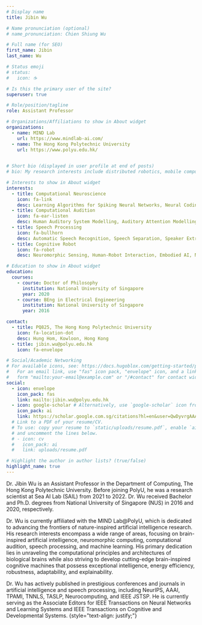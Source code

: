 ```yaml
---
# Display name
title: Jibin Wu

# Name pronunciation (optional)
# name_pronunciation: Chien Shiung Wu

# Full name (for SEO)
first_name: Jibin
last_name: Wu

# Status emoji
# status:
#   icon: ☕️

# Is this the primary user of the site?
superuser: true

# Role/position/tagline
role: Assistant Professor 

# Organizations/Affiliations to show in About widget
organizations:
  - name: MIND Lab
    url: https://www.mindlab-ai.com/
  - name: The Hong Kong Polytechnic University
    url: https://www.polyu.edu.hk/
  

# Short bio (displayed in user profile at end of posts)
# bio: My research interests include distributed robotics, mobile computing and programmable matter.

# Interests to show in About widget
interests:
  - title: Computational Neuroscience
    icon: fa-link
    desc: Learning Algorithms for Spiking Neural Networks, Neural Coding, Brain-inspired Neural Architecture Design
  - title: Computational Audition
    icon: fa-ear-listen
    desc: Human Auditory System Modelling, Auditory Attention Modelling, Cocktail Party Problem
  - title: Speech Processing
    icon: fa-bullhorn
    desc: Automatic Speech Recognition, Speech Separation, Speaker Extraction, Speaker Verification, etc.
  - title: Cognitive Robot
    icon: fa-robot
    desc: Neuromorphic Sensing, Human-Robot Interaction, Embodied AI, Neural Cognitive Architecture

# Education to show in About widget
education:
  courses:
    - course: Doctor of Philosophy
      institution: National University of Singapore
      year: 2020
    - course: BEng in Electrical Engineering
      institution: National University of Singapore
      year: 2016

contact:
  - title: PQ825, The Hong Kong Polytechnic University
    icon: fa-location-dot
    desc: Hung Hom, Kowloon, Hong Kong
  - title: jibin.wu@polyu.edu.hk
    icon: fa-envelope

# Social/Academic Networking
# For available icons, see: https://docs.hugoblox.com/getting-started/page-builder/#icons
#   For an email link, use "fas" icon pack, "envelope" icon, and a link in the
#   form "mailto:your-email@example.com" or "/#contact" for contact widget.
social:
  - icon: envelope
    icon_pack: fas
    link: mailto:jibin.wu@polyu.edu.hk
  - icon: google-scholar # Alternatively, use `google-scholar` icon from `ai` icon pack
    icon_pack: ai
    link: https://scholar.google.com.sg/citations?hl=en&user=QwDyvrgAAAAJ
  # Link to a PDF of your resume/CV.
  # To use: copy your resume to `static/uploads/resume.pdf`, enable `ai` icons in `params.yaml`,
  # and uncomment the lines below.
  # - icon: cv
  #   icon_pack: ai
  #   link: uploads/resume.pdf

# Highlight the author in author lists? (true/false)
highlight_name: true
---
```


Dr. Jibin Wu is an Assistant Professor in the Department of Computing, The Hong Kong Polytechnic University. Before joining PolyU, he was a research scientist at Sea AI Lab (SAIL) from 2021 to 2022. Dr. Wu received Bachelor and Ph.D. degrees from National University of Singapore (NUS) in 2016 and 2020, respectively. 

Dr. Wu is currently affiliated with the MIND Lab@PolyU, which is dedicated to advancing the frontiers of nature-inspired artificial intelligence research. His research interests encompass a wide range of areas, focusing on brain-inspired artificial intelligence, neuromorphic computing, computational audition, speech processing, and machine learning. His primary dedication lies in unraveling the computational principles and architectures of biological brains while also striving to develop cutting-edge brain-inspired cognitive machines that possess exceptional intelligence, energy efficiency, robustness, adaptability, and explainability.

Dr. Wu has actively published in prestigious conferences and journals in artificial intelligence and speech processing, including NeurIPS, AAAI, TPAMI, TNNLS, TASLP, Neurocomputing, and IEEE JSTSP. He is currently serving as the Associate Editors for IEEE Transactions on Neural Networks and Learning Systems and IEEE Transactions on Cognitive and Developmental Systems.
{style="text-align: justify;"}
